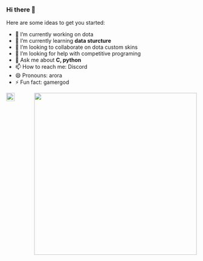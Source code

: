 ### Hi there 👋

Here are some ideas to get you started:

- 🔭 I’m currently working on dota
- 🌱 I’m currently learning **data sturcture**
- 👯 I’m looking to collaborate on dota custom skins
- 🤔 I’m looking for help with competitive programing
- 💬 Ask me about **C, python**
- 📫 How to reach me: Discord
- 😄 Pronouns: arora
- ⚡ Fun fact: gamergod

<a href="https://www.linkedin.com/in/rishabh-arora-b78333156/">
  <img align="left" alt="Rishabhs's LinkedIn" width="22px" src="https://cdn.jsdelivr.net/npm/simple-icons@v3/icons/linkedin.svg" />
</a> 
<img src="https://i.imgur.com/dk1IG72.gif" width="430" align='right'>

<br/>
